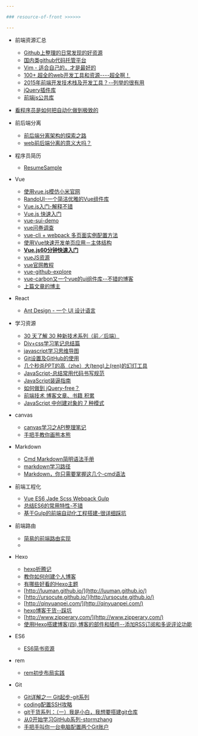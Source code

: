 ```yaml
---

### resource-of-front >>>>>>

---
```


* 前端资源汇总
    * [Github上整理的日常发现的好资源](https://github.com/poetries/mywiki)
    * [国内类github代码托管平台](http://caibaojian.com/git.html)
    * [Vim - 适合自己的，才是最好的](http://www.open-open.com/news/view/12292ee)
    * [100+ 超全的web开发工具和资源----超全啊！](https://xituqu.com/170.html)
    * [2015年前端开发技术栈及开发工具？--列举的很有用](https://www.zhihu.com/question/33179506)
    * [jQuery插件库](http://www.jq22.com/)
    * [前端js公共库](http://blog.gimhoy.com/archives/aliyun-js.html)

* [看程序员是如何把自动化做到极致的](http://blog.jobbole.com/100744/)  
* 前后端分离
    * [前后端分离架构的探索之路](https://segmentfault.com/a/1190000003795517)
    * [web前后端分离的意义大吗？](http://www.zhihu.com/question/28207685)
* 程序员简历
    * [ResumeSample](https://github.com/geekcompany/ResumeSample)
* Vue
    * [使用vue.js模仿小米官网](https://github.com/wendaosanshou/mi-by-vue)
    * [RandoUI-一个简洁优雅的Vue组件库](https://github.com/luojilab/radon-ui)
    * [Vue.js入门-解释不错](http://igeekbar.com/igeekbar/post/109.htm)
    * [Vue.js 快速入门](http://www.imooc.com/article/2688)
    * [vue-sui-demo](https://github.com/eteplus/vue-sui-demo/)
    * [vue问券调查](https://github.com/pramper/Demos/tree/master/Vue-Demos/Questionnaire)
    * [vue-cli + webpack 多页面实例配置方法](http://lanchenglv.com/article/2016/0826/vue-cli_webpack_multi-page.html)
    * [使用Vue快速开发单页应用－主体结构](https://segmentfault.com/a/1190000006711743)
    * [**Vue.js60分钟快速入门**](http://mp.weixin.qq.com/s?__biz=MzAxODE2MjM1MA==&mid=2651551140&idx=1&sn=5b791228d7978a837bb83063cf6e07d6&scene=0#wechat_redirect)
    * [vueJS资源](http://web.jobbole.com/?s=vue)
    * [vue官网教程](http://cn.vuejs.org/guide/overview.html)
    * [vue-github-explore](https://github-e.leanapp.cn/user/SidKwok/repos)
    * [vue-carbon又一个vue的ui组件库--不错的博客](http://gold.xitu.io/entry/57cd28375bbb500074f91bcf)
    * [上篇文章的博主](http://www.myronliu.com/)
* React
    * [Ant Design - 一个 UI 设计语言](http://ant.design/)

* 学习资源
    * [30 天了解 30 种新技术系列（前／后端）](http://gold.xitu.io/entry/57c928160e3dd90063e3267d)
    * [Div+css学习笔记总结篇](http://www.jianshu.com/p/8ebebb84b1c1)
    * [javascript学习思维导图](http://weber.pub/javascript%E5%AD%A6%E4%B9%A0%E6%80%9D%E7%BB%B4%E5%AF%BC%E5%9B%BE/104.html)
    * [Git设置及GitHub的使用](http://www.cnblogs.com/peterzd/archive/2012/04/22/2465230.html)
    * [几个秒杀PPT的高（zhe）大(teng)上(ren)的幻灯工具](http://www.jianshu.com/p/09a3bbb8b362)
    * [JavaScript-总结常用代码书写规范](https://segmentfault.com/a/1190000006835021)
    * [JavaScript装逼指南](https://segmentfault.com/a/1190000000514581)
    * [如何做到 jQuery-free？](http://www.ruanyifeng.com/blog/2013/05/jquery-free.html)
    * [前端技术 博客文章、书籍 积累](https://segmentfault.com/a/1190000004988551)
    * [JavaScript 中创建对象的 7 种模式](http://gold.xitu.io/entry/57e767a02e958a00543d9f1c)
* canvas
    * [canvas学习之API整理笔记](http://luckykun.com/work/2016-09-01/canvas-study01.html)
    * [手把手教你画熊本熊](http://blog.ilanyy.com/html5/draw-kumamon-by-canvas.html)
* Markdown
    * [Cmd Markdown简明语法手册](https://www.zybuluo.com/mdeditor?url=https%3A%2F%2Fwww.zybuluo.com%2Fstatic%2Feditor%2Fmd-help.markdown#cmd-markdown-简明语法手册)
    * [markdown学习路径](http://www.jianshu.com/p/124ae0efaa71)
    * [Markdown，你只需要掌握这几个-cmd语法](https://www.zybuluo.com/AntLog/note/63228)
* 前端工程化
    * [Vue ES6 Jade Scss Webpack Gulp](http://www.jeffjade.com/2016/05/08/106-vue-es6-jade-scss-webpack-gulp/)
    * [总结ES6的常用特性-不错](http://luckykun.com/work/2016-05-10/es6-feature.html)
    * [基于Gulp的前端自动化工程搭建-很详细踩坑](http://mrzhang123.github.io/2016/09/07/gulpUse/)
* 前端路由
    * [简易的前端路由实现](https://segmentfault.com/a/1190000006740604)
    * 
* Hexo
    * [hexo折腾记](http://gold.xitu.io/post/57ce675b816dfa00541a87f2)
    * [教你如何创建个人博客](http://gold.xitu.io/entry/57cc12de0e3dd90063f6926d)
    * [有哪些好看的Hexo主题](http://www.zhihu.com/question/24422335)
    * [http://luuman.github.io/](http://luuman.github.io/)
    * [http://ursocute.github.io/](http://ursocute.github.io/)
    * [http://qinyuanpei.com/](http://qinyuanpei.com/)
    * [hexo博客干货--踩坑](http://tengj.top/categories/hexo/)
    * [http://www.zipperary.com/](http://www.zipperary.com/)
    * [使用Hexo搭建博客(四),博客的部件和插件--添加RSS订阅和多说评论功能](http://www.jianshu.com/p/739bf1305e66)



* ES6
    * [ES6简书资源](http://www.jianshu.com/search?q=ES6&page=1&type=notes)

* rem
    * [rem初步布局实践](https://segmentfault.com/a/1190000006839117)

* Git
    * [Git详解之一 Git起步-git系列](http://www.open-open.com/lib/view/open1328069609436.html)
    * [coding配置SSH攻略](https://coding.net/help/doc/git/ssh-key.html)
    * [git干货系列：（一）我是小白，我想要搭建git仓库](http://www.jianshu.com/p/1d5e97222cad)
    * [从0开始学习GitHub系列-stormzhang](http://gold.xitu.io/entry/57de3e547db2a24eb1b8b19a)
    * [手把手叫你一台电脑配置两个Git账户](http://m.blog.csdn.net/article/details?id=52694629)

































